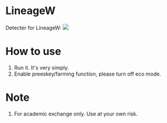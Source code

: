 # LineageW
Detecter for LineageW:
![](https://i.imgur.com/hRUaqAA.png)


# How to use
  1. Run it. It's very simply.
  2. Enable preeskey/farming function, please turn off eco mode.

# Note
  1. For academic exchange only. Use at your own risk.
